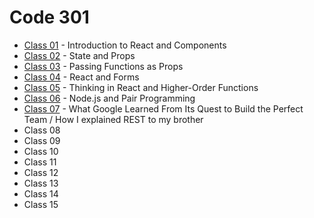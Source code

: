# Code 301

- [Class 01](./code-301/class-01.md) - Introduction to React and Components
- [Class 02](./code-301/class-02.md) - State and Props
- [Class 03](./code-301/class-03.md) - Passing Functions as Props
- [Class 04](./code-301/class-04.md) - React and Forms
- [Class 05](./code-301/class-05.md) - Thinking in React and Higher-Order Functions
- [Class 06](./code-301/class-06.md) - Node.js and Pair Programming
- [Class 07](./code-301/class-07.md) - What Google Learned From Its Quest to Build the Perfect Team / How I explained REST to my brother
- Class 08
- Class 09
- Class 10
- Class 11
- Class 12
- Class 13
- Class 14
- Class 15